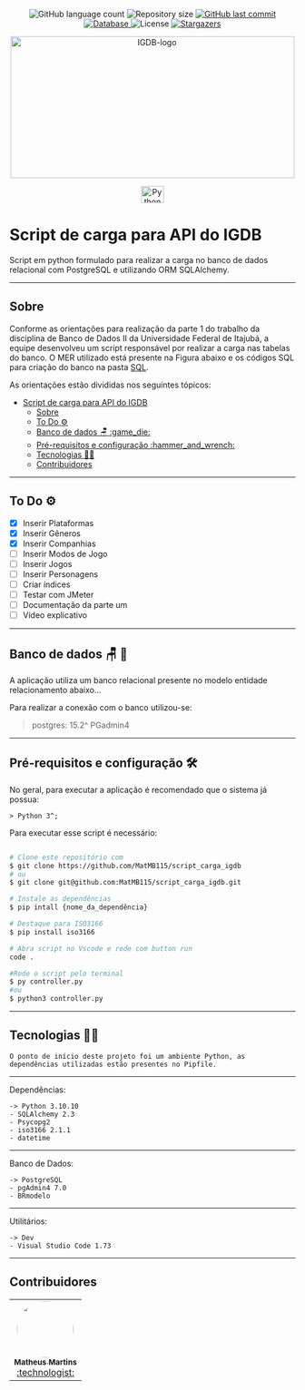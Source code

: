 <p align="center">
  <img alt="GitHub language count" src="https://img.shields.io/github/languages/count/MatMB115/script_carga_igdb?color=a015f5">

  <img alt="Repository size" src="https://img.shields.io/github/repo-size/MatMB115/script_carga_igdb">

  <a href="https://github.com/MatMB115/script_carga_igdb/commits/main">
    <img alt="GitHub last commit" src="https://img.shields.io/github/last-commit/MatMB115/script_carga_igdb">
  </a>
  <a href="https://www.heroku.com/">
  <img alt="Database" src="https://img.shields.io/badge/database PostgreSQL-red">
  </a>

<img alt="License" src="https://img.shields.io/badge/license-MIT-brightgreen">
  <a href="https://github.com/MatMB115/script_carga_igdb/stargazers">
    <img alt="Stargazers" src="https://img.shields.io/github/stars/MatMB115/script_carga_igdb?style=social">
  </a>
</p>

<p align="center">
  <a href="https://github.com/MatMB115/script_carga_igdb">
    <img src="https://miro.medium.com/v2/resize:fit:720/format:webp/1*DpaeArqM7JWzJLylsVl9lg.png" height="250" width="500" alt="IGDB-logo" />
  </a>
</p>

<p align="center">
    <a href="https://www.python.org/">
        <img align="center" alt="Python" height="30" width="40" src="https://cdn.jsdelivr.net/gh/devicons/devicon/icons/python/python-original-wordmark.svg">
    </a>
</p>

# Script de carga para API do IGDB

Script em python formulado para realizar a carga no banco de dados relacional com PostgreSQL e utilizando ORM SQLAlchemy.

---
## Sobre

Conforme as orientações para realização da parte 1 do trabalho da disciplina de Banco de Dados II da Universidade Federal de Itajubá, a equipe desenvolveu um script responsável por realizar a carga nas tabelas do banco. O MER utilizado está presente na Figura abaixo e os códigos SQL para criação do banco na pasta [SQL](https://github.com/MatMB115/script_carga_igdb/blob/main/SQL).

As orientações estão divididas nos seguintes tópicos:

- [Script de carga para API do IGDB](#script-de-carga-para-api-do-igdb)
  - [Sobre](#sobre)
  - [To Do :gear:](#to-do-gear)
  - [Banco de dados :chair: :game\_die:](#banco-de-dados-chair-game_die)
  - [Pré-requisitos e configuração :hammer\_and\_wrench:](#pré-requisitos-e-configuração-hammer_and_wrench)
  - [Tecnologias :technologist:](#tecnologias-technologist)
  - [Contribuidores](#contribuidores)

---
## To Do :gear:

 - [x] Inserir Plataformas
 - [x] Inserir Gêneros
 - [x] Inserir Companhias
 - [ ] Inserir Modos de Jogo
 - [ ] Inserir Jogos
 - [ ] Inserir Personagens
 - [ ] Criar índices
 - [ ] Testar com JMeter
 - [ ] Documentação da parte um
 - [ ] Vídeo explicativo

---
## Banco de dados :chair: :game_die:
A aplicação utiliza um banco relacional presente no modelo entidade relacionamento abaixo...

Para realizar a conexão com o banco utilizou-se:
>postgres: 15.2^
>PGadmin4

---
## Pré-requisitos e configuração :hammer_and_wrench:
No geral, para executar a aplicação é recomendado que o sistema já possua:

    > Python 3^;

Para executar esse script é necessário:

```bash

# Clone este repositório com
$ git clone https://github.com/MatMB115/script_carga_igdb
# ou
$ git clone git@github.com:MatMB115/script_carga_igdb.git

# Instale as dependências
$ pip intall {nome_da_dependência}

# Destaque para ISO3166
$ pip install iso3166

# Abra script no Vscode e rode com button run
code .

#Rode o script pelo terminal
$ py controller.py
#ou
$ python3 controller.py


```
---
## Tecnologias :technologist:
    O ponto de início deste projeto foi um ambiente Python, as dependências utilizadas estão presentes no Pipfile. 
---
Dependências:

    -> Python 3.10.10
    - SQLAlchemy 2.3
    - Psycopg2
    - iso3166 2.1.1
    - datetime
---
Banco de Dados:

    -> PostgreSQL
    - pgAdmin4 7.0
    - BRmodelo
---
Utilitários:

    -> Dev
    - Visual Studio Code 1.73
---  

## Contribuidores

<table>
  <tr>
</td>
    <td align="center"><a href="https://github.com/MatMB115"><img style="border-radius: 50%;" src="https://avatars.githubusercontent.com/u/63670910?v=4" width="100px;" alt=""/><br /><sub><b>Matheus Martins</b></sub></a><br /><a href="https://github.com/MatMB115/repime" title="RepiMe">:technologist:</a></td>
</td>
  </tr>
</table>
